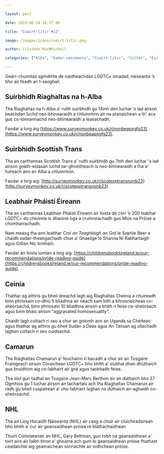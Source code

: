```yaml
---

layout: post

date: 2023-06-24 18:17:48

title: "Cuairt-litir #12"

image: /images/icons/cuairt-litir.png

author: Crìstean MacMhìcheil

categories: ["Alba", "Eadar-nàiseanta", "Cuairt-litir", "Cultar", "Èirinn", "Lagh", "Poileataigs", "Pròis", "Spòrs"]

---
```


Geàrr-chunntas sgrìobhte de naidheachdan LGDTC+ ionadail, nàiseanta ‘s bho air feadh an t-saoghail.

## Suirbhidh Riaghaltas na h-Alba

Tha Riaghaltas na h-Alba a' ruith suirbhidh gu 14mh den Iuchar ’s iad airson beachdan luchd neo-bhìnearaidh a chluinntinn air na planaichean a th' aca gus co-ionnannachd neo-bhìnearaidh a leasachadh.

Faodar a lorg aig [https://www.surveymonkey.co.uk/r/nonbeapsgfg23](https://www.surveymonkey.co.uk/r/nonbeapsgfg23).

## Suirbhidh Scottish Trans

Tha an carthannas Scottish Trans a' ruith suirbhidh gu 7mh den Iuchar 's iad airson gnàth-eòlasan luchd tar-ghnèitheach is neo-bhìnearaidh a tha a' fuireach ann an Alba a chluinntinn.

Faodar a lorg aig: [http://surveymonkey.co.uk/r/scotexptransnonb23](http://surveymonkey.co.uk/r/scotexptransnonb23).

## Leabhair Pháistí Éireann

Tha an carthannas Leabhair Pháistí Éireann air liosta de còrr ’s 200 leabhar LGDTC+ do chloinne is dhaoine òga a cruinneachadh gus Mìos na Pròise a chomharrachadh.

Nam measg tha ann leabhar _Croí an Teaghlaigh an Grá_ le Sophie Beer a chaidh eadar-theangachadh chun a’ Ghaeilge le Shanna Ní Rabhartaigh agus Gillian Nic Iomhain.

Faodar an liosta iomlan a lorg aig: [https://childrensbooksireland.ie/our-recommendations/pride-reading-guide](https://childrensbooksireland.ie/our-recommendations/pride-reading-guide).

## Ceinia

Thathar ag aithris gu bheil dreachd lagh aig Riaghaltas Cheinia a chuireadh binn phrìosain co-dhiù 5 bliadhna air neach sam bith a bhrosnaicheas co-sheòrsachd, binn phrìosain 10 bliadhna airson a bhith ri feise co-sheòrsach agus binn bhàis airson “aggravated homosexuality”.

Chaidh lagh coltach ri seo a chur an gnìomh ann an Uganda sa Chèitean agus thathar ag aithris gu bheil Sudàn a Deas agus An Tansan ag ullachadh laghan coltach ri seo cuideachd.

## Camarun

Tha Riaghaltas Chamarun a’ feuchainn ri bacadh a chur air an Tosgaire Fraingeach airson Còraichean LGDTC+ bho bhith a’ siubhal dhan dhùthaich gus bruidhinn aig co-labhairt air gnè agus taobhadh feise.

Tha dùil gun tadhal an Tosgaire Jean-Marc Berthon air an dùthaich bho 27 Ògmhios gu 1 Iuchar airson an tachartais ach tha Riaghaltas Chamarun air ràdh gu bheil cuspairean a’ cho-labhairt laghan na dùthaich an-aghaidh co-sheòrsachd.

## NHL

Tha an Lìog Hocaidh Nàiseanta (NHL) air casg a chuir air cluicheadairean bho bhith a’ cur air geansaidhean pròise rè blàthachaidhean

Thuirt Coimiseanair an NHL, Gary Bettman, gun robh na geansaidhean a’ toirt aire air falbh bhon a’ gheama ach gum bi geansaidhean pròise fhathast ceadaichte aig geamaichean sònraichte air oidhchean pròise.
